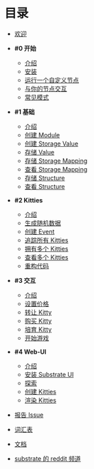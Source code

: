 # 目录

- [欢迎](./)

- **#0 开始**

  - [介绍](./0/introduction.md)
  - [安装](./0/setup.md)
  - [运行一个自定义节点](./0/running-a-custom-node.md)
  - [与你的节点交互](./0/interacting-with-your-node.md)
  - [常见模式](./0/common-patterns-moving-forward.md)

- **#1 基础**

  - [介绍](./1/introduction.md)
  - [创建 Module](./1/creating-a-module.md)
  - [创建 Storage Value](./1/creating-a-storage-value.md)
  - [存储 Value](./1/storing-a-value.md)
  - [存储 Storage Mapping](./1/storage-mapping.md)
  - [查看 Storage Mapping](./1/viewing-a-storage-mapping.md)
  - [存储 Structure](./1/storing-a-structure.md)
  - [查看 Structure](./1/viewing-a-structure.md)

- **#2 Kitties**

  - [介绍](./2/introduction.md)
  - [生成随机数据](./2/generating-random-data.md)
  - [创建 Event](./2/creating-an-event.md)
  - [追踪所有 Kitties](./2/tracking-all-kitties.md)
  - [拥有多个 Kitties](./2/owning-multiple-kitties.md)
  - [查看多个 Kitties](./2/viewing-multiple-kitties.md)
  - [重构代码](./2/refactoring-our-code.md)

- **#3 交互**

  - [介绍](./3/introduction.md)
  - [设置价格](./3/setting-a-price.md)
  - [转让 Kitty](./3/transferring-a-kitty.md)
  - [购买 Kitty](./3/buying-a-kitty.md)
  - [培育 Kitty](./3/breeding-a-kitty.md)
  - [开始游戏](./3/playing-our-game.md)

- **#4 Web-UI**

  - [介绍](./4/introduction.md)
  - [安装 Substrate UI](./4/set-up-substrate-ui.md)
  - [探索](./4/explore.md)
  - [创建 Kitties](./4/creating-kitties.md)
  - [渲染 Kitties](./4/rendering-kitties.md)

- [报告 Issue](https://github.com/shawntabrizi/substrate-collectables-workshop/issues)
- [词汇表](https://substrate.readme.io/docs/glossary)
- [文档](https://substrate.readme.io/docs)
- [substrate 的 reddit 频道](https://www.reddit.com/r/substrate)
